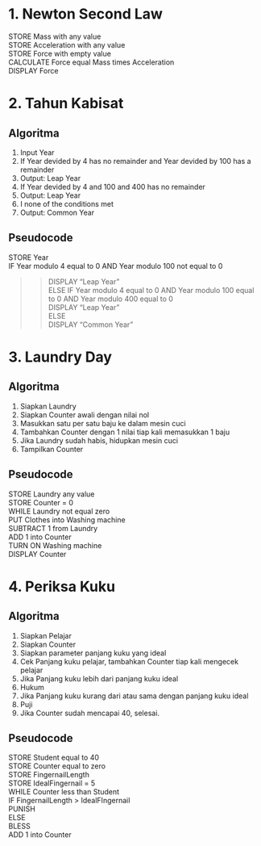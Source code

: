 # 1. Newton Second Law
STORE Mass with any value  
STORE Acceleration with any value  
STORE Force with empty value  
CALCULATE Force equal Mass times Acceleration  
DISPLAY Force  

# 2. Tahun Kabisat
## Algoritma   
  1. Input Year
  2. If Year devided by 4 has no remainder and Year devided by 100 has a remainder
  3. Output: Leap Year
  4. If Year devided by 4 and 100 and 400 has no remainder
  5. Output: Leap Year
  6. I none of the conditions met
  7. Output: Common Year 
## Pseudocode
STORE Year  
IF Year modulo 4 equal to 0 AND Year modulo 100 not equal to 0  
>>DISPLAY “Leap Year”  
ELSE IF Year modulo 4 equal to 0 AND Year modulo 100 equal to 0 AND Year modulo 400 equal to 0  
>>DISPLAY “Leap Year”  
ELSE  
>>DISPLAY “Common	 Year”  


# 3. Laundry Day
## Algoritma
 1. Siapkan Laundry
 2. Siapkan Counter awali dengan nilai nol
 3. Masukkan satu per satu baju ke dalam mesin cuci
 4. Tambahkan Counter dengan 1 nilai tiap kali memasukkan 1 baju
 5. Jika Laundry sudah habis, hidupkan mesin cuci
 6. Tampilkan Counter

## Pseudocode
STORE Laundry any value  
STORE Counter = 0  
WHILE Laundry not equal zero  
  PUT Clothes into Washing machine  
  SUBTRACT 1 from Laundry  
  ADD 1 into Counter  
TURN ON Washing machine  
DISPLAY Counter  


# 4. Periksa Kuku
## Algoritma
  1. Siapkan Pelajar  
  2. Siapkan Counter  
  3. Siapkan parameter panjang kuku yang ideal  
  4. Cek Panjang kuku pelajar, tambahkan Counter tiap kali mengecek pelajar  
  5. Jika Panjang kuku lebih dari panjang kuku ideal  
  6. Hukum  
  7. Jika Panjang kuku kurang dari atau sama dengan panjang kuku ideal  
  8. Puji
  9. Jika Counter sudah mencapai 40, selesai.
## Pseudocode
STORE Student equal to 40  
STORE Counter equal to zero  
STORE FingernailLength  
STORE IdealFingernail = 5  
WHILE Counter less than Student  
	IF FingernailLength > IdealFIngernail  
		PUNISH  
	ELSE  
		BLESS  
	ADD 1 into Counter  
